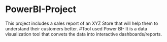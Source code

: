 # PowerBI-Project
This project includes a sales report of an XYZ Store that will help them to understand their customers better.
#Tool used
Power BI- It is a data visualization tool that convets the data into interactive dashboards/reports.
